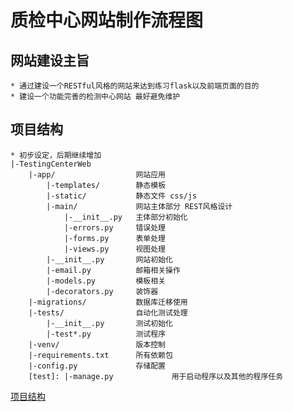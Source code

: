 质检中心网站制作流程图
==================

## 网站建设主旨
    * 通过建设一个RESTful风格的网站来达到练习flask以及前端页面的目的
    * 建设一个功能完善的检测中心网站 最好避免维护


## 项目结构
    * 初步设定，后期继续增加
    |-TestingCenterWeb
        |-app/                  网站应用
            |-templates/        静态模板
            |-static/           静态文件 css/js
            |-main/             网站主体部分 REST风格设计
                |-__init__.py   主体部分初始化
                |-errors.py     错误处理
                |-forms.py      表单处理
                |-views.py      视图处理
            |-__init__.py       网站初始化
            |-email.py          邮箱相关操作
            |-models.py         模板相关
            |-decorators.py     装饰器
        |-migrations/           数据库迁移使用
        |-tests/                自动化测试处理
            |-__init__.py       测试初始化
            |-test*.py          测试程序
        |-venv/                 版本控制
        |-requirements.txt      所有依赖包
        |-config.py             存储配置
        [test]: |-manage.py             用于启动程序以及其他的程序任务

[项目结构](#1)


